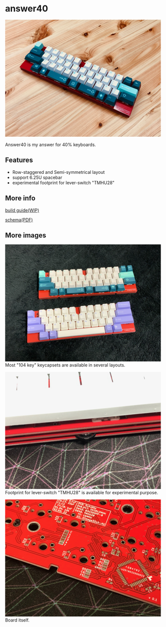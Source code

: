 # answer40

![answer40_kbd](images/answer40.jpg)

Answer40 is my answer for 40% keyboards.

## Features
 - Row-staggered and Semi-symmetrical layout
 - support 6.25U spacebar
 - experimental footprint for lever-switch "TMHU28"

## More info

[build guide(WIP)](docs/build/README.md) 

[schema(PDF)](docs/answer40.pdf)


## More images
![layouts](images/supported_layout.jpg)
Most "104 key" keycapsets are available in several layouts.

![TMHU28](images/support_TMHU28.jpg)
Footprint for lever-switch "TMHU28" is available for experimental purpose.

![board](images/board.jpg)
Board itself.
